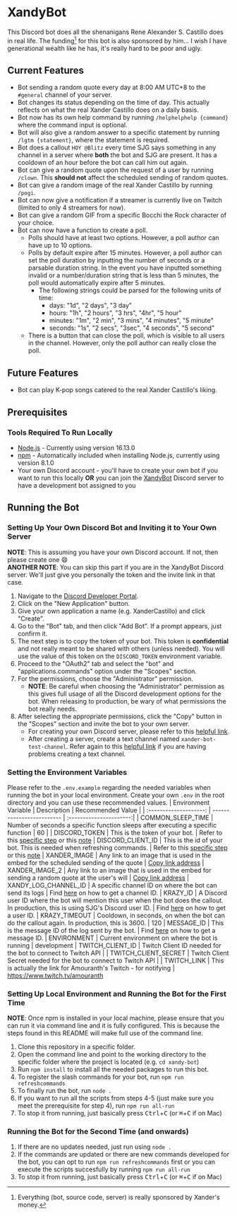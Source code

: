 # XandyBot

This Discord bot does all the shenanigans Rene Alexander S. Castillo does in real life. The funding[^1] for this bot is also sponsored by him... I wish I have generational wealth like he has, it's really hard to be poor and ugly.

## Current Features

- Bot sending a random quote every day at 8:00 AM UTC+8 to the `#general` channel of your server.
- Bot changes its status depending on the time of day. This actually reflects on what the real Xander Castillo does on a daily basis.
- Bot now has its own help command by running `/helphelphelp {command}` where the command input is optional.
- Bot will also give a random answer to a specific statement by running `/lgtm {statement}`, where the statement is required.
- Bot does a callout `HOY @Blitz` every time SJG says something in any channel in a server where **both** the bot and SJG are present. It has a cooldown of an hour before the bot can call him out again.
- Bot can give a random quote upon the request of a user by running `/clown`. This **should not** affect the scheduled sending of random quotes.
- Bot can give a random image of the real Xander Castillo by running `/pogi`.
- Bot can now give a notification if a streamer is currently live on Twitch (limited to only 4 streamers for now).
- Bot can give a random GIF from a specific Bocchi the Rock character of your choice.
- Bot can now have a function to create a poll.
   - Polls should have at least two options. However, a poll author can have up to 10 options.
   - Polls by default expire after 15 minutes. However, a poll author can set the poll duration by inputting the number of seconds or a parsable duration string. In the event you have inputted something invalid or a number/duration string that is less than 5 minutes, the poll would automatically expire after 5 minutes.
      - The following strings could be parsed for the following units of time:
         - days: "1d", "2 days", "3 day"
         - hours: "1h", "2 hours", "3 hrs", "4hr", "5 hour"
         - minutes: "1m", "2 min", "3 mins", "4 minutes", "5 minute"
         - seconds: "1s", "2 secs", "3sec", "4 seconds", "5 second"
   - There is a button that can close the poll, which is visible to all users in the channel. However, only the poll author can really close the poll.

## Future Features

- Bot can play K-pop songs catered to the real Xander Castillo's liking.

## Prerequisites

### Tools Required To Run Locally

- [Node.js](https://nodejs.org/en/download/) - Currently using version 16.13.0
- [npm](https://nodejs.org/en/download/) - Automatically included when installing Node.js, currently using version 8.1.0
- Your own Discord account - you'll have to create your own bot if you want to run this locally **OR** you can join the [XandyBot](https://discord.gg/vAtFk8n9B2) Discord server to have a development bot assigned to you

## Running the Bot

### Setting Up Your Own Discord Bot and Inviting it to Your Own Server

**NOTE**: This is assuming you have your own Discord account. If not, then please create one :smile:\
**ANOTHER NOTE**: You can skip this part if you are in the XandyBot Discord server. We'll just give you personally the token and the invite link in that case. <a name="TOKEN_NOTE"></a>

1. Navigate to the [Discord Developer Portal](https://discord.com/developers/applications).
2. Click on the "New Application" button.
3. Give your own application a name (e.g. XanderCastillo) and click "Create".
4. Go to the "Bot" tab, and then click "Add Bot". If a prompt appears, just confirm it.
5. The next step is to copy the token of your bot. This token is **confidential** and not really meant to be shared with others (unless needed). You will use the value of this token on the `DISCORD_TOKEN` environment variable. <a name="TOKEN_STEP"></a>
6. Proceed to the "OAuth2" tab and select the "bot" and "applications.commands" option under the "Scopes" section.
7. For the permissions, choose the "Administrator" permission.
   - **NOTE**: Be careful when choosing the "Administrator" permission as this gives full usage of all the Discord development options for the bot. When releasing to production, be wary of what permissions the bot really needs.
8. After selecting the appropriate permissions, click the "Copy" button in the "Scopes" section and invite the bot to your own server.
   - For creating your own Discord server, please refer to this [helpful link](https://discord.com/blog/starting-your-first-discord-server).
   - After creating a server, create a text channel named `xander-bot-test-channel`. Refer again to this [helpful link](https://discord.com/blog/starting-your-first-discord-server#:~:text=To%20make%20a%20new%20channel,and%20choose%20%E2%80%9Ccreate%20channel.%E2%80%9D) if you are having problems creating a text channel.

### Setting the Environment Variables

Please refer to the `.env.example` regarding the needed variables when running the bot in your local environment. Create your own `.env` in the root directory and you can use these recommended values.
| Environment Variable | Description | Recommended Value |
| :--------------------: | ------------------------- | :----------------------:|
| COMMON_SLEEP_TIME | Number of seconds a specific function sleeps after executing a specific function | 60 |
| DISCORD_TOKEN | This is the token of your bot. | Refer to this [specific step](#TOKEN_STEP) or this [note](#TOKEN_NOTE)
| DISCORD_CLIENT_ID | This is the id of your bot. This is needed when refreshing commands. | Refer to this [specific step](#TOKEN_STEP) or this [note](#TOKEN_NOTE)
| XANDER_IMAGE | Any link to an image that is used in the embed for the scheduled sending of the quote | [Copy link address](https://media.discordapp.net/attachments/360409354949754881/891605505766727680/dtPI6VG.png?width=350&height=450)
| XANDER_IMAGE_2 | Any link to an image that is used in the embed for sending a random quote at the user's will | [Copy link address](https://media.discordapp.net/attachments/893759325393289256/901420249101008936/NGVL7394.JPG?width=350&height=450)
| XANDY_LOG_CHANNEL_ID | A specific channel ID on where the bot can send its logs | Find [here](https://support.discord.com/hc/en-us/articles/206346498-Where-can-I-find-my-User-Server-Message-ID-#:~:text=On%20Android%20press%20and%20hold,name%20and%20select%20Copy%20ID.) on how to get a channel ID.
| KRAZY_ID | A Discord user ID where the bot will mention this user when the bot does the callout. In production, this is using SJG's Discord user ID. | Find [here](https://support.discord.com/hc/en-us/articles/206346498-Where-can-I-find-my-User-Server-Message-ID-#:~:text=On%20Android%20press%20and%20hold,name%20and%20select%20Copy%20ID.) on how to get a user ID.
| KRAZY_TIMEOUT | Cooldown, in seconds, on when the bot can do the callout again. In production, this is 3600. | 120
| MESSAGE_ID | This is the message ID of the log sent by the bot. | Find [here](https://support.discord.com/hc/en-us/articles/206346498-Where-can-I-find-my-User-Server-Message-ID-#:~:text=On%20Android%20press%20and%20hold,name%20and%20select%20Copy%20ID.) on how to get a message ID.
| ENVIRONMENT | Current environment on where the bot is running | development
| TWITCH_CLIENT_ID | Twitch Client ID needed for the bot to connect to Twitch API | 
| TWITCH_CLIENT_SECRET | Twitch Client Secret needed for the bot to connect to Twitch API |
| TWITCH_LINK | This is actually the link for Amouranth's Twitch - for notifying | https://www.twitch.tv/amouranth

### Setting Up Local Environment and Running the Bot for the First Time

**NOTE**: Once npm is installed in your local machine, please ensure that you can run it via command line and it is fully configured. This is because the steps found in this README will make full use of the command line.

1. Clone this repository in a specific folder.
2. Open the command line and point to the working directory to the specific folder where the project is located (e.g. `cd xandy-bot`)
3. Run `npm install` to install all the needed packages to run this bot.
4. To register the slash commands for your bot, run `npm run refreshcommands`
5. To finally run the bot, run `node .`
6. If you want to run all the scripts from steps 4-5 (just make sure you meet the prerequisite for step 4), run `npm run all-run`
7. To stop it from running, just basically press <kbd>Ctrl</kbd>+<kbd>C</kbd> (or <kbd>⌘</kbd>+<kbd>C</kbd> if on Mac)

### Running the Bot for the Second Time (and onwards)

1. If there are no updates needed, just run using `node .`
2. If the commands are updated or there are new commands developed for the bot, you can opt to run `npm run refreshcommands` first or you can execute the scripts succesfully by running `npm run all-run`
3. To stop it from running, just basically press <kbd>Ctrl</kbd>+<kbd>C</kbd> (or <kbd>⌘</kbd>+<kbd>C</kbd> if on Mac)

[^1]: Everything (bot, source code, server) is really sponsored by Xander's money.
